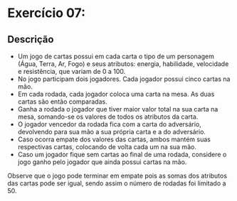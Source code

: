 # Exercício 07:

## Descrição

- Um jogo de cartas possui em cada carta o tipo de um personagem (Água, Terra, Ar, Fogo) e seus atributos: energia, habilidade, velocidade e resistência, que variam de 0 a 100.
- No jogo participam dois jogadores. Cada jogador possui cinco cartas na mão.
- Em cada rodada, cada jogador coloca uma carta na mesa. As duas cartas são então comparadas.
- Ganha a rodada o jogador que tiver maior valor total na sua carta na mesa, somando-se os valores de todos os atributos da carta.
- O jogador vencedor da rodada fica com a carta do adversário, devolvendo para sua mão a sua própria carta e a do adversário.
- Caso ocorra empate dos valores das cartas, ambos mantém suas respectivas cartas, colocando de volta cada um na sua mão.
- Caso um jogador fique sem cartas ao final de uma rodada, considere o jogo ganho pelo jogador que ainda possui cartas na mão.

Observe que o jogo pode terminar em empate pois as somas dos atributos das cartas pode ser igual, sendo assim o número de rodadas foi limitado a 50.
